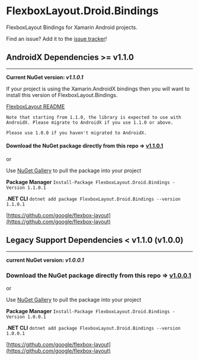 # FlexboxLayout.Droid.Bindings

FlexboxLayout Bindings for Xamarin Android projects.

Find an issue? Add it to the [issue tracker](https://github.com/rf43/FlexboxLayout.Droid.Bindings/issues)!

## AndroidX Dependencies >= v1.1.0 

---

**Current NuGet version: _v1.1.0.1_**

If your project is using the Xamarin.AndroidX bindings then you will want to install this version of FlexboxLayout.Bindings.

[FlexboxLayout README](https://github.com/google/flexbox-layout#installation)

```
Note that starting from 1.1.0, the library is expected to use with AndroidX. Please migrate to AndroidX if you use 1.1.0 or above.

Please use 1.0.0 if you haven't migrated to AndroidX.
```

#### Download the NuGet package directly from this repo => [v1.1.0.1](https://github.com/rf43/FlexboxLayout.Droid.Bindings/blob/master/FlexboxLayout.Droid.Bindings/FlexboxLayout.Droid.Bindings/bin/Release/FlexboxLayout.Droid.Bindings.1.1.0.1.nupkg)

or

Use [NuGet Gallery](https://www.nuget.org/packages/FlexboxLayout.Droid.Bindings/1.1.0.1) to pull the package into your project

**Package Manager**
`Install-Package FlexboxLayout.Droid.Bindings -Version 1.1.0.1`

**.NET CLI**
`dotnet add package FlexboxLayout.Droid.Bindings --version 1.1.0.1`

[https://github.com/google/flexbox-layout](https://github.com/google/flexbox-layout)

## Legacy Support Dependencies < v1.1.0 (v1.0.0)

---

**current NuGet version: _v1.0.0.1_**

### Download the NuGet package directly from this repo => [v1.0.0.1](https://github.com/rf43/FlexboxLayout.Droid.Bindings/blob/master/FlexboxLayout.Droid.Bindings/FlexboxLayout.Droid.Bindings/bin/Release/FlexboxLayout.Droid.Bindings.1.0.0.1.nupkg)

or

Use [NuGet Gallery](https://www.nuget.org/packages/FlexboxLayout.Droid.Bindings/1.0.0.1) to pull the package into your project

**Package Manager**
`Install-Package FlexboxLayout.Droid.Bindings -Version 1.0.0.1`

**.NET CLI**
`dotnet add package FlexboxLayout.Droid.Bindings --version 1.0.0.1`

[https://github.com/google/flexbox-layout](https://github.com/google/flexbox-layout)

